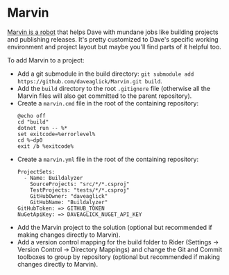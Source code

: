 # Marvin
[Marvin is a robot](https://en.wikipedia.org/wiki/Marvin_the_Paranoid_Android) that helps Dave with mundane jobs like building projects and publishing releases. It's pretty customized to Dave's specific working environment and project layout but maybe you'll find parts of it helpful too.

To add Marvin to a project:

- Add a git submodule in the build directory: `git submodule add https://github.com/daveaglick/Marvin.git build`.
- Add the `build` directory to the root `.gitignore` file (otherwise all the Marvin files will also get committed to the parent repository).
- Create a `marvin.cmd` file in the root of the containing repository:
  ```
  @echo off
  cd "build"
  dotnet run -- %*
  set exitcode=%errorlevel%
  cd %~dp0
  exit /b %exitcode%
  ```
- Create a `marvin.yml` file in the root of the containing repository:
  ```
  ProjectSets:
    - Name: Buildalyzer
      SourceProjects: "src/*/*.csproj"
      TestProjects: "tests/*/*.csproj"
      GitHubOwner: "daveaglick"
      GitHubName: "Buildalyzer"
  GitHubToken: => GITHUB_TOKEN
  NuGetApiKey: => DAVEAGLICK_NUGET_API_KEY
  ```
- Add the Marvin project to the solution (optional but recommended if making changes directly to Marvin).
- Add a version control mapping for the build folder to Rider (Settings -> Version Control -> Directory Mappings) and change the Git and Commit toolboxes to group by repository (optional but recommended if making changes directly to Marvin).
